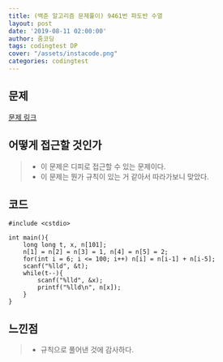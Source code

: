 ```yaml
---
title: (백준 알고리즘 문제풀이) 9461번 파도반 수열
layout: post
date: '2019-08-11 02:00:00'
author: 줌코딩
tags: codingtest DP
cover: "/assets/instacode.png"
categories: codingtest
---
```


## 문제

[문제 링크](https://www.acmicpc.net/problem/9461)

## 어떻게 접근할 것인가

>* 이 문제은 디피로 접근할 수 있는 문제이다.
>* 이 문제는 뭔가 규칙이 있는 거 같아서 따라가보니 맞았다.

## 코드

    #include <cstdio>

    int main(){
        long long t, x, n[101];
        n[1] = n[2] = n[3] = 1, n[4] = n[5] = 2;
        for(int i = 6; i <= 100; i++) n[i] = n[i-1] + n[i-5];
        scanf("%lld", &t);
        while(t--){
            scanf("%lld", &x);
            printf("%lld\n", n[x]);
        }
    }

## 느낀점

>* 규칙으로 풀어낸 것에 감사하다.
